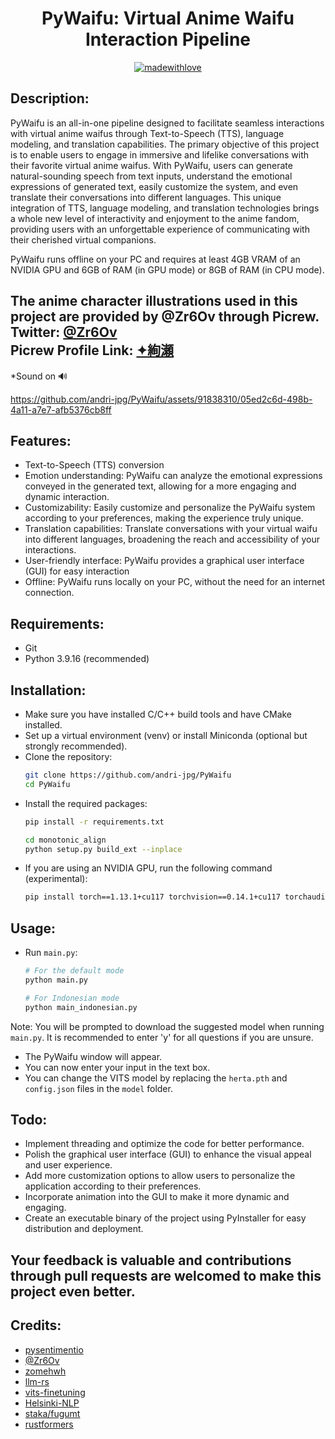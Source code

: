 <div align="center">
<h1>PyWaifu: Virtual Anime Waifu Interaction Pipeline</h1>
  
[![madewithlove](https://forthebadge.com/images/badges/built-with-love.svg)](https://github.com/andri-jpg/PyWaifu)

</div>

## Description:
PyWaifu is an all-in-one pipeline designed to facilitate seamless interactions with virtual anime waifus through Text-to-Speech (TTS), language modeling, and translation capabilities. The primary objective of this project is to enable users to engage in immersive and lifelike conversations with their favorite virtual anime waifus. With PyWaifu, users can generate natural-sounding speech from text inputs, understand the emotional expressions of generated text, easily customize the system, and even translate their conversations into different languages. This unique integration of TTS, language modeling, and translation technologies brings a whole new level of interactivity and enjoyment to the anime fandom, providing users with an unforgettable experience of communicating with their cherished virtual companions.

PyWaifu runs offline on your PC and requires at least 4GB VRAM of an NVIDIA GPU and 6GB of RAM (in GPU mode) or 8GB of RAM (in CPU mode).

## The anime character illustrations used in this project are provided by @Zr6Ov through Picrew. <br> Twitter: [@Zr6Ov](https://twitter.com/Zr6Ov) <br> Picrew Profile Link: [✦絢瀬](https://picrew.me/en/search/creator?crid=1560771)

*Sound on 🔊

https://github.com/andri-jpg/PyWaifu/assets/91838310/05ed2c6d-498b-4a11-a7e7-afb5376cb8ff

## Features:
- Text-to-Speech (TTS) conversion
- Emotion understanding: PyWaifu can analyze the emotional expressions conveyed in the generated text, allowing for a more engaging and dynamic interaction.
- Customizability: Easily customize and personalize the PyWaifu system according to your preferences, making the experience truly unique.
- Translation capabilities: Translate conversations with your virtual waifu into different languages, broadening the reach and accessibility of your interactions.
- User-friendly interface: PyWaifu provides a graphical user interface (GUI) for easy interaction
- Offline: PyWaifu runs locally on your PC, without the need for an internet connection.

## Requirements:
- Git
- Python 3.9.16 (recommended)

## Installation:
- Make sure you have installed C/C++ build tools and have CMake installed.
- Set up a virtual environment (venv) or install Miniconda (optional but strongly recommended).
- Clone the repository:
  ```bash
  git clone https://github.com/andri-jpg/PyWaifu
  cd PyWaifu
  ```
- Install the required packages:
  ```bash
  pip install -r requirements.txt

  cd monotonic_align
  python setup.py build_ext --inplace
  ```
- If you are using an NVIDIA GPU, run the following command (experimental):
  ```bash
  pip install torch==1.13.1+cu117 torchvision==0.14.1+cu117 torchaudio==0.13.1 --extra-index-url https://download.pytorch.org/whl/cu117
  ```

## Usage:
- Run `main.py`:
  ```bash
  # For the default mode
  python main.py

  # For Indonesian mode
  python main_indonesian.py
  ```

Note: You will be prompted to download the suggested model when running `main.py`. It is recommended to enter 'y' for all questions if you are unsure.

- The PyWaifu window will appear.
- You can now enter your input in the text box.
- You can change the VITS model by replacing the `herta.pth` and `config.json` files in the `model` folder.

## Todo:
- Implement threading and optimize the code for better performance.
- Polish the graphical user interface (GUI) to enhance the visual appeal and user experience.
- Add more customization options to allow users to personalize the application according to their preferences.
- Incorporate animation into the GUI to make it more dynamic and engaging.
- Create an executable binary of the project using PyInstaller for easy distribution and deployment.

## Your feedback is valuable and contributions through pull requests are welcomed to make this project even better.

## Credits:
- [pysentimentio](https://github.com/pysentimiento)
- [@Zr6Ov](https://twitter.com/Zr6Ov)
- [zomehwh](https://huggingface.co/spaces/zomehwh/vits-models)
- [llm-rs](https://github.com/LLukas22/llm-rs-python)
- [vits-finetuning](https://github.com/SayaSS/vits-finetuning)
- [Helsinki-NLP](https://huggingface.co/Helsinki-NLP)
- [staka/fugumt](https://huggingface.co/staka/fugumt-ja-en)
- [rustformers](https://github.com/rustformers/llm)
